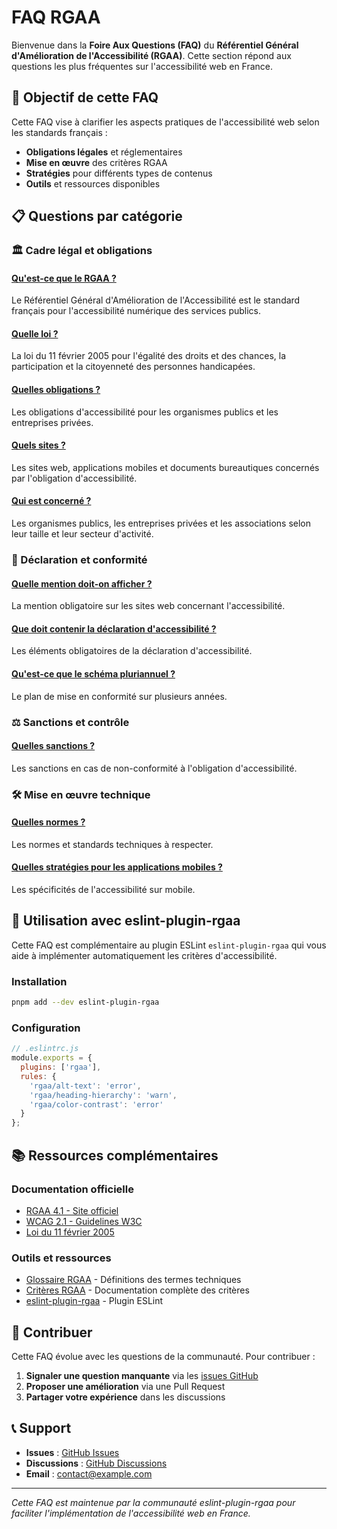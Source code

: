 # FAQ RGAA

Bienvenue dans la **Foire Aux Questions (FAQ)** du **Référentiel Général d'Amélioration de l'Accessibilité (RGAA)**. Cette section répond aux questions les plus fréquentes sur l'accessibilité web en France.

## 🎯 Objectif de cette FAQ

Cette FAQ vise à clarifier les aspects pratiques de l'accessibilité web selon les standards français :

- **Obligations légales** et réglementaires
- **Mise en œuvre** des critères RGAA
- **Stratégies** pour différents types de contenus
- **Outils** et ressources disponibles

## 📋 Questions par catégorie

### 🏛️ Cadre légal et obligations

#### [Qu'est-ce que le RGAA ?](rgaa)
Le Référentiel Général d'Amélioration de l'Accessibilité est le standard français pour l'accessibilité numérique des services publics.

#### [Quelle loi ?](loi)
La loi du 11 février 2005 pour l'égalité des droits et des chances, la participation et la citoyenneté des personnes handicapées.

#### [Quelles obligations ?](quelles-obligations)
Les obligations d'accessibilité pour les organismes publics et les entreprises privées.

#### [Quels sites ?](quels-supports)
Les sites web, applications mobiles et documents bureautiques concernés par l'obligation d'accessibilité.

#### [Qui est concerné ?](pour-qui)
Les organismes publics, les entreprises privées et les associations selon leur taille et leur secteur d'activité.

### 📝 Déclaration et conformité

#### [Quelle mention doit-on afficher ?](quelle-mention)
La mention obligatoire sur les sites web concernant l'accessibilité.

#### [Que doit contenir la déclaration d'accessibilité ?](declaration)
Les éléments obligatoires de la déclaration d'accessibilité.

#### [Qu'est-ce que le schéma pluriannuel ?](schema-pluriannuel)
Le plan de mise en conformité sur plusieurs années.

### ⚖️ Sanctions et contrôle

#### [Quelles sanctions ?](sanctions)
Les sanctions en cas de non-conformité à l'obligation d'accessibilité.

### 🛠️ Mise en œuvre technique

#### [Quelles normes ?](normes)
Les normes et standards techniques à respecter.

#### [Quelles stratégies pour les applications mobiles ?](mobile)
Les spécificités de l'accessibilité sur mobile.

## 🔧 Utilisation avec eslint-plugin-rgaa

Cette FAQ est complémentaire au plugin ESLint `eslint-plugin-rgaa` qui vous aide à implémenter automatiquement les critères d'accessibilité.

### Installation
```bash
pnpm add --dev eslint-plugin-rgaa
```

### Configuration
```javascript
// .eslintrc.js
module.exports = {
  plugins: ['rgaa'],
  rules: {
    'rgaa/alt-text': 'error',
    'rgaa/heading-hierarchy': 'warn',
    'rgaa/color-contrast': 'error'
  }
};
```

## 📚 Ressources complémentaires

### Documentation officielle
- [RGAA 4.1 - Site officiel](https://www.numerique.gouv.fr/publications/rgaa-accessibilite/)
- [WCAG 2.1 - Guidelines W3C](https://www.w3.org/WAI/WCAG21/quickref/)
- [Loi du 11 février 2005](https://www.legifrance.gouv.fr/loda/id/LEGIARTI000006049546/)

### Outils et ressources
- [Glossaire RGAA](../glossaire/) - Définitions des termes techniques
- [Critères RGAA](/rgaa/#criteres-d-accessibilite) - Documentation complète des critères
- [eslint-plugin-rgaa](https://github.com/NovaGaia/eslint-plugin-rgaa) - Plugin ESLint

## 🤝 Contribuer

Cette FAQ évolue avec les questions de la communauté. Pour contribuer :

1. **Signaler une question manquante** via les [issues GitHub](https://github.com/NovaGaia/eslint-plugin-rgaa/issues)
2. **Proposer une amélioration** via une Pull Request
3. **Partager votre expérience** dans les discussions

## 📞 Support

- **Issues** : [GitHub Issues](https://github.com/NovaGaia/eslint-plugin-rgaa/issues)
- **Discussions** : [GitHub Discussions](https://github.com/NovaGaia/eslint-plugin-rgaa/discussions)
- **Email** : [contact@example.com](mailto:contact@example.com)

---

*Cette FAQ est maintenue par la communauté eslint-plugin-rgaa pour faciliter l'implémentation de l'accessibilité web en France.*
